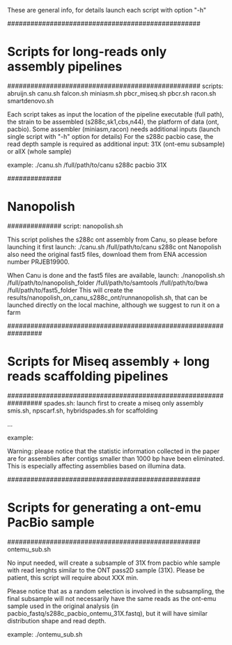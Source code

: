 These are general info, for details launch each script with option "-h"


##################################################
# Scripts for long-reads only assembly pipelines #
##################################################
scripts: abruijn.sh  canu.sh  falcon.sh miniasm.sh  pbcr_miseq.sh  pbcr.sh  racon.sh  smartdenovo.sh

Each script takes as input the location of the pipeline executable (full path), 
the strain to be assembled (s288c,sk1,cbs,n44), the platform of data (ont, pacbio).
Some assembler (miniasm,racon) needs additional inputs (launch single script with "-h" option for details)
For the s288c pacbio case, the read depth sample is required as additional input: 31X (ont-emu subsample) or allX (whole sample)

example: ./canu.sh /full/path/to/canu s288c pacbio 31X

##############
# Nanopolish #
##############
script: nanopolish.sh

This script polishes the s288c ont assembly from Canu, so please before launching it
first launch:
./canu.sh /full/path/to/canu s288c ont
Nanopolish also need the original fast5 files, download them from ENA accession number PRJEB19900.

When Canu is done and the fast5 files are available, launch:
./nanopolish.sh /full/path/to/nanopolish_folder /full/path/to/samtools /full/path/to/bwa /full/path/to/fast5_folder
This will create the results/nanopolish_on_canu_s288c_ont/runnanopolish.sh, 
that can be launched directly on the local machine, although we suggest to run it on a farm


#################################################################
# Scripts for Miseq assembly + long reads scaffolding pipelines #
#################################################################
spades.sh: launch first to create a miseq only assembly
smis.sh, npscarf.sh, hybridspades.sh for scaffolding

...

example:

Warning: please notice that the statistic information collected in the paper
	are for assemblies after contigs smaller than 1000 bp have been eliminated.
	This is especially affecting assemblies based on illumina data.

##################################################
# Scripts for generating a ont-emu PacBio sample #
##################################################
ontemu_sub.sh

No input needed, will create a subsample of 31X from pacbio whle sample with read lenghts 
  similar to the ONT pass2D sample (31X). 
  Please be patient, this script will require about XXX min.

Please notice that as a random selection is involved in the subsampling, the final
  subsample will not necessarily have the same reads as the 
  ont-emu sample used in the original analysis (in pacbio_fastq/s288c_pacbio_ontemu_31X.fastq),
  but it will have similar distribution shape and read depth.

example: ./ontemu_sub.sh






